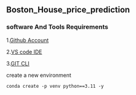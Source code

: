 ## Boston_House_price_prediction

### software And Tools Requirements

1.[Github Account](https://github.com)

2.[VS code IDE](https://code.visualstudio.com/)

3.[GIT CLI](https://git-scm.com/download/)

create a new environment

```
conda create -p venv python==3.11 -y

```


